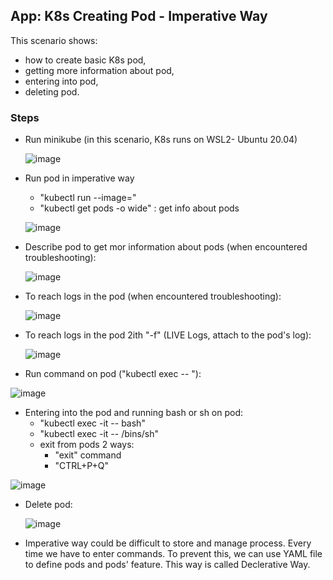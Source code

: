 ## App: K8s Creating Pod - Imperative Way

This scenario shows:
- how to create basic K8s pod, 
- getting more information about pod,
- entering into pod,
- deleting pod.



### Steps

- Run minikube  (in this scenario, K8s runs on WSL2- Ubuntu 20.04)

  ![image](https://user-images.githubusercontent.com/10358317/153183333-371fe598-d5a4-4b86-9b5d-9e33f35063cc.png)

- Run pod in imperative way
  - "kubectl run <podName> --image=<imageName>"
  - "kubectl get pods -o wide" : get info about pods

  ![image](https://user-images.githubusercontent.com/10358317/153183932-f8cd1547-3b10-47af-be3a-a1aedbfcf4ad.png)

- Describe pod to get mor information about pods (when encountered troubleshooting):
  
  ![image](https://user-images.githubusercontent.com/10358317/153184743-b0617841-db71-4c02-8d7b-c0054d9249bd.png)
  
- To reach logs in the pod (when encountered troubleshooting):
  
  ![image](https://user-images.githubusercontent.com/10358317/153185140-e7c2a4e3-29d0-4636-9586-62eec358c6bb.png)

- To reach logs in the pod 2ith "-f" (LIVE Logs, attach to the pod's log):
  
  ![image](https://user-images.githubusercontent.com/10358317/153185353-1969fe8c-e166-492e-b55d-2d96cedf3709.png)
  
 - Run command on pod ("kubectl exec <podName> -- <command>"):
  
  ![image](https://user-images.githubusercontent.com/10358317/153185867-fbe27ddb-619d-4d3e-bbce-3f021c073ad8.png)
  
  - Entering into the pod and running bash or sh on pod:
    - "kubectl exec -it <podName> -- bash"
    - "kubectl exec -it <podName> -- /bins/sh"
    - exit from pods 2 ways:
      - "exit" command
      - "CTRL+P+Q"
 
   ![image](https://user-images.githubusercontent.com/10358317/153186349-4dff117c-66ca-46a9-8030-2bdf27e6e0bb.png)
  
- Delete pod:
  
  ![image](https://user-images.githubusercontent.com/10358317/153187052-d3b12b0d-85cb-4885-afa9-9a7904dc964b.png)

- Imperative way could be difficult to store and manage process. Every time we have to enter commands. To prevent this, we can use YAML file to define pods and pods' feature. This way is called Declerative Way.
  

